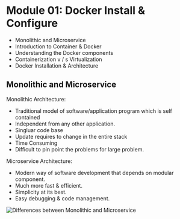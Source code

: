 # Module 01: Docker Install & Configure
 * Monolithic and Microservice
 * Introduction to Container & Docker
 * Understanding the Docker components
 * Containerization v / s Virtualization
 * Docker Installation & Architecture

## Monolithic and Microservice

Monolithic Architecture: 
* Traditional model of software/application program which is self contained
* Independent from any other application.
* Singluar code base
* Update requires to change in the entire stack
* Time Consuming
* Difficult to pin point the problems for large problem.

Microservice Architecture:
* Modern way of software development that depends on modular component.
* Much more fast & efficient.
* Simplicity at its best.
* Easy debugging & code management.

![Differences between Monolithic and Microservice](https://miro.medium.com/max/1000/1*b5vneT_J4-dKejbYH4o5qg.png)
